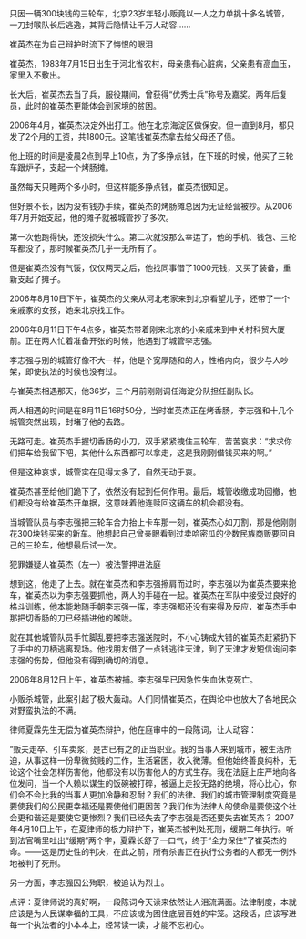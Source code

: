 只因一辆300块钱的三轮车，北京23岁年轻小贩竟以一人之力单挑十多名城管，一刀封喉队长后逃逸，其背后隐情让千万人动容……

崔英杰在为自己辩护时流下了悔恨的眼泪

崔英杰，1983年7月15日出生于河北省农村，母亲患有心脏病，父亲患有高血压，家里入不敷出。

长大后，崔英杰去当了兵，服役期间，曾获得“优秀士兵”称号及嘉奖。两年后复员，此时的崔英杰更能体会到家境的贫困。

2006年4月，崔英杰决定外出打工。他在北京海淀区做保安。但一直到8月，都只发了2个月的工资，共1800元。这笔钱崔英杰拿去给父母还了债。

他上班的时间是凌晨2点到早上10点，为了多挣点钱，在下班的时候，他买了三轮车跟炉子，支起一个烤肠摊。

虽然每天只睡两个多小时，但这样能多挣点钱，崔英杰很知足。

但好景不长，因为没有钱办手续，崔英杰的烤肠摊总因为无证经营被抄。从2006年7月开始支起，他的摊子就被城管抄了多次。

第一次他跑得快，还没损失什么。第二次就没那么幸运了，他的手机、钱包、三轮车都没了，那时候崔英杰几乎一无所有了。

但是崔英杰没有气馁，仅仅两天之后，他找同事借了1000元钱，又买了装备，重新支起了摊子。

2006年8月10日下午，崔英杰的父亲从河北老家来到北京看望儿子，还带了一个亲戚家的女孩，她来北京找工作。

2006年8月11日下午4点多，崔英杰带着刚来北京的小亲戚来到中关村科贸大厦前。正在两人忙着准备开张的时候，他遇到了城管李志强。

李志强与别的城管好像不大一样，他是个宽厚随和的人，性格内向，很少与人吵架，即使执法的时候也没有过。

与崔英杰相遇那天，他36岁，三个月前刚刚调任海淀分队担任副队长。

两人相遇的时间是在8月11日16时50分，当时崔英杰正在烤香肠，李志强和十几个城管突然出现，封堵了他的去路。

无路可走。崔英杰手握切香肠的小刀，双手紧紧拽住三轮车，苦苦哀求：“求求你们把车给我留下吧，其他什么东西都可以拿走，这是我刚刚借钱买来的啊。”

但是这种哀求，城管实在见得太多了，自然无动于衷。

崔英杰甚至给他们跪下了，依然没有起到任何作用。最后，城管收缴成功回撤，他们都没有给崔英杰开单据，这意味着他连赎回这辆车的机会都没有。

当城管队员与李志强把三轮车合力抬上卡车那一刻，崔英杰心如刀割，那是他刚刚花300块钱买来的新车。他想起自己曾亲眼看到过卖哈密瓜的少数民族商贩要回自己的三轮车，他想最后试一次。

犯罪嫌疑人崔英杰（左一）被法警押进法庭

想到这，他走了上去。就在崔英杰和李志强擦肩而过时，李志强以为崔英杰要来抢车，崔英杰以为李志强要抓他，两人的手碰在一起。崔英杰在军队中接受过良好的格斗训练，他本能地随手朝李志强一挥，李志强都还没有来得及反应，崔英杰手中那把切香肠的刀已经插进他的喉咙。

就在其他城管队员手忙脚乱要把李志强送院时，不小心铸成大错的崔英杰赶紧扔下了手中的刀柄逃离现场。他找朋友借了一点钱逃往天津，到了天津才发短信询问李志强的伤势，但他没有得到确切的消息。

2006年8月12日上午，崔英杰被捕。李志强早已因急性失血休克死亡。

小贩杀城管，此案引起了极大轰动。人们同情崔英杰，在舆论中也放大了各地民众对野蛮执法的不满。

律师夏霖先生无偿为崔英杰辩护，他在庭审中的一段陈词，让人动容：

“贩夫走卒、引车卖浆，是古已有之的正当职业。我的当事人来到城市，被生活所迫，从事这样一份卑微贫贱的工作，生活窘困，收入微薄。但他始终善良纯朴，无论这个社会怎样伤害他，他都没有以伤害他人的方式生存。我在法庭上庄严地向各位发问，当一个人赖以谋生的饭碗被打碎，被逼上走投无路的绝境，将心比心，你们会不会比我的当事人更加冷静和忍耐？我们的法律、我们的城市管理制度究竟是要使我们的公民更幸福还是要使他们更困苦？我们作为法律人的使命是要使这个社会更和谐还是要使它更惨烈？我们已经失去了李志强是否还要失去崔英杰？ 2007年4月10日上午，在夏律师的极力辩护下，崔英杰被判处死刑，缓期二年执行。听到法官嘴里吐出“缓期”两个字，夏霖长舒了一口气，终于“全力保住”了崔英杰的命。——这是历史性的判决，在此之前，所有杀害正在执行公务者的人都无一例外地被判了死刑。

另一方面，李志强因公殉职，被追认为烈士。

点评：夏律师说的真好啊，一段陈词今天读来依然让人泪流满面。法律制度，本就应该是为人民谋幸福的工具，不应该成为困住底层百姓的牢笼。这段话，应该写进每一个执法者的小本本上，经常读一读，才能不忘初心。


